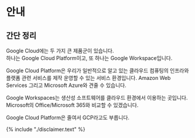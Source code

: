 # 안내

## 간단 정리

Google Cloud에는 두 가지 큰 제품군이 있습니다.  
하나는 Google Cloud Platform이고, 또 하나는 Google Workspace입니다.  

Google Cloud Platform은 우리가 일반적으로 알고 있는 클라우드 컴퓨팅의 인프라와 플랫폼 관련
서비스를 제작 운영할 수 있는 서비스 환경입니다.
Amazon Web Services 그리고 Microsoft Azure와 견줄 수 있습니다.  

Google Workspaces는 생산성 소프트웨어를 클라우드 환경에서 이용하는 곳입니다.
Microsoft의 Office/Microsoft 365와 비교할 수 있겠습니다.

Google Cloud Platform은 줄여서 GCP라고도 부릅니다.

{% include "./disclaimer.text" %}
